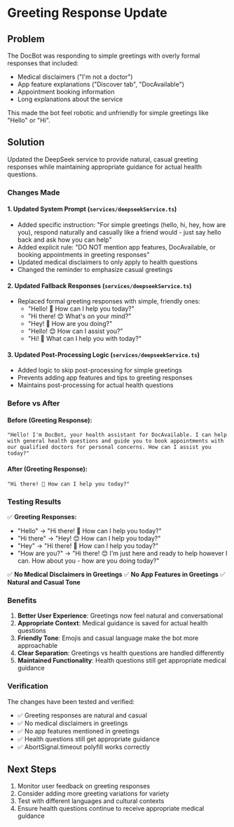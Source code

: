 # Greeting Response Update

## Problem
The DocBot was responding to simple greetings with overly formal responses that included:
- Medical disclaimers ("I'm not a doctor")
- App feature explanations ("Discover tab", "DocAvailable")
- Appointment booking information
- Long explanations about the service

This made the bot feel robotic and unfriendly for simple greetings like "Hello" or "Hi".

## Solution
Updated the DeepSeek service to provide natural, casual greeting responses while maintaining appropriate guidance for actual health questions.

### Changes Made

#### 1. Updated System Prompt (`services/deepseekService.ts`)
- Added specific instruction: "For simple greetings (hello, hi, hey, how are you), respond naturally and casually like a friend would - just say hello back and ask how you can help"
- Added explicit rule: "DO NOT mention app features, DocAvailable, or booking appointments in greeting responses"
- Updated medical disclaimers to only apply to health questions
- Changed the reminder to emphasize casual greetings

#### 2. Updated Fallback Responses (`services/deepseekService.ts`)
- Replaced formal greeting responses with simple, friendly ones:
  - "Hello! 👋 How can I help you today?"
  - "Hi there! 😊 What's on your mind?"
  - "Hey! 👋 How are you doing?"
  - "Hello! 😊 How can I assist you?"
  - "Hi! 👋 What can I help you with today?"

#### 3. Updated Post-Processing Logic (`services/deepseekService.ts`)
- Added logic to skip post-processing for simple greetings
- Prevents adding app features and tips to greeting responses
- Maintains post-processing for actual health questions

### Before vs After

#### Before (Greeting Response):
```
"Hello! I'm DocBot, your health assistant for DocAvailable. I can help with general health questions and guide you to book appointments with our qualified doctors for personal concerns. How can I assist you today?"
```

#### After (Greeting Response):
```
"Hi there! 👋 How can I help you today?"
```

### Testing Results

✅ **Greeting Responses:**
- "Hello" → "Hi there! 👋 How can I help you today?"
- "Hi there" → "Hey! 😊 How can I help you today?"
- "Hey" → "Hi there! 👋 How can I help you today?"
- "How are you?" → "Hi there! 😊 I'm just here and ready to help however I can. How about you - how are you doing today?"

✅ **No Medical Disclaimers in Greetings**
✅ **No App Features in Greetings**
✅ **Natural and Casual Tone**

### Benefits

1. **Better User Experience**: Greetings now feel natural and conversational
2. **Appropriate Context**: Medical guidance is saved for actual health questions
3. **Friendly Tone**: Emojis and casual language make the bot more approachable
4. **Clear Separation**: Greetings vs health questions are handled differently
5. **Maintained Functionality**: Health questions still get appropriate medical guidance

### Verification

The changes have been tested and verified:
- ✅ Greeting responses are natural and casual
- ✅ No medical disclaimers in greetings
- ✅ No app features mentioned in greetings
- ✅ Health questions still get appropriate guidance
- ✅ AbortSignal.timeout polyfill works correctly

## Next Steps

1. Monitor user feedback on greeting responses
2. Consider adding more greeting variations for variety
3. Test with different languages and cultural contexts
4. Ensure health questions continue to receive appropriate medical guidance
